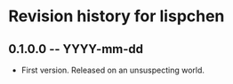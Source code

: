 # Revision history for lispchen

## 0.1.0.0 -- YYYY-mm-dd

* First version. Released on an unsuspecting world.
